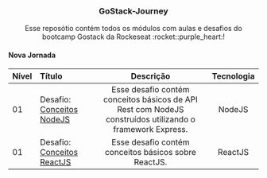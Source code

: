 <h3 align="center">GoStack-Journey</h3>
  
  <p align="center">Esse reposótio contém todos os módulos com aulas e desafios do bootcamp Gostack da Rockeseat :rocket::purple_heart:!</p>


<h4>Nova Jornada</h4>


|Nível|Título|Descrição|Tecnologia|
|------|:----------|:---------:|:--------:|
|01|Desafio: [Conceitos NodeJS](https://github.com/walefe/gostack-conceitos-nodejs)|Esse desafio contém conceitos básicos de API Rest com NodeJS construídos utilizando o framework Express.| NodeJS|
|01|Desafio: [Conceitos ReactJS](https://github.com/walefe/gostack-conceitos-reactjs)|Esse desafio contém conceitos básicos sobre ReactJS.|ReactJS|
